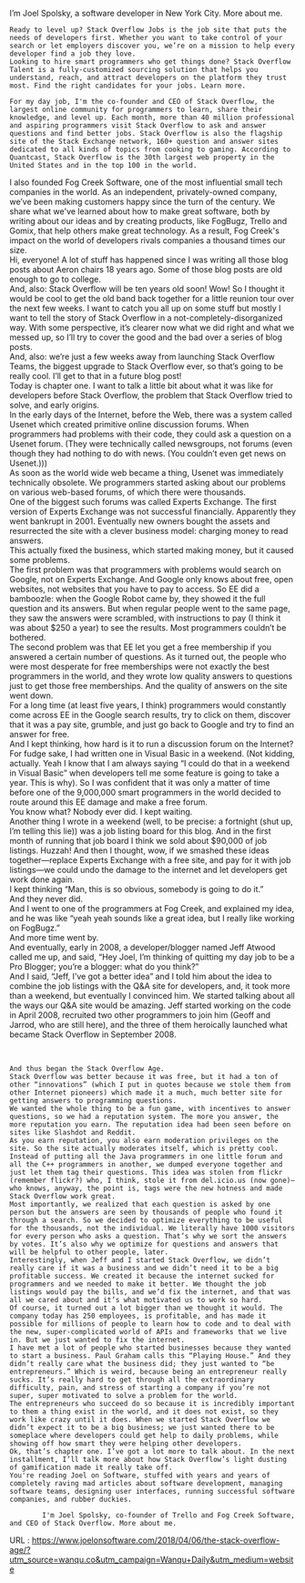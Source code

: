   I’m Joel Spolsky, a software developer in New York City. More about me.  
      
    Ready to level up? Stack Overflow Jobs is the job site that puts the needs of developers first. Whether you want to take control of your search or let employers discover you, we’re on a mission to help every developer find a job they love.  
    Looking to hire smart programmers who get things done? Stack Overflow Talent is a fully-customized sourcing solution that helps you understand, reach, and attract developers on the platform they trust most. Find the right candidates for your jobs. Learn more.  
      
    For my day job, I'm the co-founder and CEO of Stack Overflow, the largest online community for programmers to learn, share their knowledge, and level up. Each month, more than 40 million professional and aspiring programmers visit Stack Overflow to ask and answer questions and find better jobs. Stack Overflow is also the flagship site of the Stack Exchange network, 160+ question and answer sites dedicated to all kinds of topics from cooking to gaming. According to Quantcast, Stack Overflow is the 30th largest web property in the United States and in the top 100 in the world.


  
    
I also founded Fog Creek Software, one of the most influential small tech companies in the world. As an independent, privately-owned company, we’ve been making customers happy since the turn of the century. We share what we've learned about how to make great software, both by writing about our ideas and by creating products, like FogBugz, Trello and Gomix, that help others make great technology. As a result, Fog Creek's impact on the world of developers rivals companies a thousand times our size.  
    Hi, everyone! A lot of stuff has happened since I was writing all those blog posts about Aeron chairs 18 years ago. Some of those blog posts are old enough to go to college.  
    And, also: Stack Overflow will be ten years old soon! Wow! So I thought it would be cool to get the old band back together for a little reunion tour over the next few weeks. I want to catch you all up on some stuff but mostly I want to tell the story of Stack Overflow in a not-completely-disorganized way. With some perspective, it’s clearer now what we did right and what we messed up, so I’ll try to cover the good and the bad over a series of blog posts.  
    And, also: we’re just a few weeks away from launching Stack Overflow Teams, the biggest upgrade to Stack Overflow ever, so that’s going to be really cool. I’ll get to that in a future blog post!  
    Today is chapter one. I want to talk a little bit about what it was like for developers before Stack Overflow, the problem that Stack Overflow tried to solve, and early origins.  
    In the early days of the Internet, before the Web, there was a system called Usenet which created primitive online discussion forums. When programmers had problems with their code, they could ask a question on a Usenet forum. (They were technically called newsgroups, not forums (even though they had nothing to do with news. (You couldn’t even get news on Usenet.)))  
    As soon as the world wide web became a thing, Usenet was immediately technically obsolete. We programmers started asking about our problems on various web-based forums, of which there were thousands.  
    One of the biggest such forums was called Experts Exchange. The first version of Experts Exchange was not successful financially. Apparently they went bankrupt in 2001. Eventually new owners bought the assets and resurrected the site with a clever business model: charging money to read answers.  
    This actually fixed the business, which started making money, but it caused some problems.  
    The first problem was that programmers with problems would search on Google, not on Experts Exchange. And Google only knows about free, open websites, not websites that you have to pay to access. So EE did a bamboozle: when the Google Robot came by, they showed it the full question and its answers. But when regular people went to the same page, they saw the answers were scrambled, with instructions to pay (I think it was about $250 a year) to see the results. Most programmers couldn’t be bothered.  
    The second problem was that EE let you get a free membership if you answered a certain number of questions. As it turned out, the people who were most desperate for free memberships were not exactly the best programmers in the world, and they wrote low quality answers to questions just to get those free memberships. And the quality of answers on the site went down.  
    For a long time (at least five years, I think) programmers would constantly come across EE in the Google search results, try to click on them, discover that it was a pay site, grumble, and just go back to Google and try to find an answer for free.  
    And I kept thinking, how hard is it to run a discussion forum on the Internet? For fudge sake, I had written one in Visual Basic in a weekend. (Not kidding, actually. Yeah I know that I am always saying “I could do that in a weekend in Visual Basic” when developers tell me some feature is going to take a year. This is why). So I was confident that it was only a matter of time before one of the 9,000,000 smart programmers in the world decided to route around this EE damage and make a free forum.  
    You know what? Nobody ever did. I kept waiting.  
    Another thing I wrote in a weekend (well, to be precise: a fortnight (shut up, I’m telling this lie)) was a job listing board for this blog. And in the first month of running that job board I think we sold about $90,000 of job listings. Huzzah! And then I thought, wow, if we smashed these ideas together—replace Experts Exchange with a free site, and pay for it with job listings—we could undo the damage to the internet and let developers get work done again.  
    I kept thinking “Man, this is so obvious, somebody is going to do it.”  
    And they never did.  
    And I went to one of the programmers at Fog Creek, and explained my idea, and he was like “yeah yeah sounds like a great idea, but I really like working on FogBugz.”  
    And more time went by.  
    And eventually, early in 2008, a developer/blogger named Jeff Atwood called me up, and said, “Hey Joel, I’m thinking of quitting my day job to be a Pro Blogger; you’re a blogger: what do you think?”  
    And I said, “Jeff, I’ve got a better idea” and I told him about the idea to combine the job listings with the Q&A site for developers, and, it took more than a weekend, but eventually I convinced him. We started talking about all the ways our Q&A site would be amazing. Jeff started working on the code in April 2008, recruited two other programmers to join him (Geoff and Jarrod, who are still here), and the three of them heroically launched what became Stack Overflow in September 2008.  
       
      
       
    And thus began the Stack Overflow Age.  
    Stack Overflow was better because it was free, but it had a ton of other “innovations” (which I put in quotes because we stole them from other Internet pioneers) which made it a much, much better site for getting answers to programming questions.  
    We wanted the whole thing to be a fun game, with incentives to answer questions, so we had a reputation system. The more you answer, the more reputation you earn. The reputation idea had been seen before on sites like Slashdot and Reddit.  
    As you earn reputation, you also earn moderation privileges on the site. So the site actually moderates itself, which is pretty cool.  
    Instead of putting all the Java programmers in one little forum and all the C++ programmers in another, we dumped everyone together and just let them tag their questions. This idea was stolen from flickr (remember flickr?) who, I think, stole it from del.icio.us (now gone)—who knows, anyway, the point is, tags were the new hotness and made Stack Overflow work great.  
    Most importantly, we realized that each question is asked by one person but the answers are seen by thousands of people who found it through a search. So we decided to optimize everything to be useful for the thousands, not the individual. We literally have 1000 visitors for every person who asks a question. That’s why we sort the answers by votes. It’s also why we optimize for questions and answers that will be helpful to other people, later.  
    Interestingly, when Jeff and I started Stack Overflow, we didn’t really care if it was a business and we didn’t need it to be a big profitable success. We created it because the internet sucked for programmers and we needed to make it better. We thought the job listings would pay the bills, and we’d fix the internet, and that was all we cared about and it’s what motivated us to work so hard.  
    Of course, it turned out a lot bigger than we thought it would. The company today has 250 employees, is profitable, and has made it possible for millions of people to learn how to code and to deal with the new, super-complicated world of APIs and frameworks that we live in. But we just wanted to fix the internet.  
    I have met a lot of people who started businesses because they wanted to start a business. Paul Graham calls this “Playing House.” And they didn’t really care what the business did; they just wanted to “be entrepreneurs.” Which is weird, because being an entrepreneur really sucks. It’s really hard to get through all the extraordinary difficulty, pain, and stress of starting a company if you’re not super, super motivated to solve a problem for the world.  
    The entrepreneurs who succeed do so because it is incredibly important to them a thing exist in the world, and it does not exist, so they work like crazy until it does. When we started Stack Overflow we didn’t expect it to be a big business; we just wanted there to be someplace where developers could get help to daily problems, while showing off how smart they were helping other developers.  
    Ok, that’s chapter one. I’ve got a lot more to talk about. In the next installment, I’ll talk more about how Stack Overflow’s light dusting of gamification made it really take off.  
    You're reading Joel on Software, stuffed with years and years of completely raving mad articles about software development, managing software teams, designing user interfaces, running successful software companies, and rubber duckies.   
    
			I'm Joel Spolsky, co-founder of Trello and Fog Creek Software, and CEO of Stack Overflow. More about me.		  
    
  URL : https://www.joelonsoftware.com/2018/04/06/the-stack-overflow-age/?utm_source=wanqu.co&utm_campaign=Wanqu+Daily&utm_medium=website